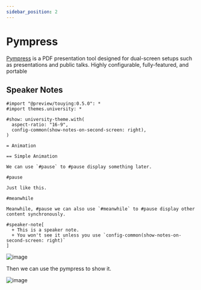 ```yaml
---
sidebar_position: 2
---
```


# Pympress

[Pympress](https://github.com/Cimbali/pympress) is a PDF presentation tool designed for dual-screen setups such as presentations and public talks. Highly configurable, fully-featured, and portable


## Speaker Notes

```typst
#import "@preview/touying:0.5.0": *
#import themes.university: *

#show: university-theme.with(
  aspect-ratio: "16-9",
  config-common(show-notes-on-second-screen: right),
)

= Animation

== Simple Animation

We can use `#pause` to #pause display something later.

#pause

Just like this.

#meanwhile

Meanwhile, #pause we can also use `#meanwhile` to #pause display other content synchronously.

#speaker-note[
  + This is a speaker note.
  + You won't see it unless you use `config-common(show-notes-on-second-screen: right)`
]
```

![image](https://github.com/touying-typ/touying/assets/34951714/b43c7f99-c5f9-4084-aa70-c1561e8aafee)

Then we can use the pympress to show it.

![image](https://github.com/touying-typ/touying/assets/34951714/afbe17cb-46d4-4507-90e8-959c53de95d5)


